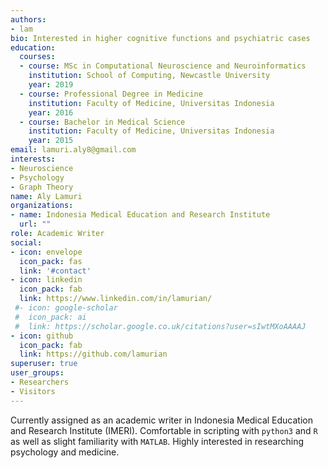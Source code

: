 ```yaml
---
authors:
- lam
bio: Interested in higher cognitive functions and psychiatric cases
education:
  courses:
  - course: MSc in Computational Neuroscience and Neuroinformatics
    institution: School of Computing, Newcastle University
    year: 2019
  - course: Professional Degree in Medicine
    institution: Faculty of Medicine, Universitas Indonesia
    year: 2016
  - course: Bachelor in Medical Science
    institution: Faculty of Medicine, Universitas Indonesia
    year: 2015
email: lamuri.aly8@gmail.com
interests:
- Neuroscience
- Psychology
- Graph Theory
name: Aly Lamuri
organizations:
- name: Indonesia Medical Education and Research Institute
  url: ""
role: Academic Writer
social:
- icon: envelope
  icon_pack: fas
  link: '#contact'
- icon: linkedin
  icon_pack: fab
  link: https://www.linkedin.com/in/lamurian/
 #- icon: google-scholar
 #  icon_pack: ai
 #  link: https://scholar.google.co.uk/citations?user=sIwtMXoAAAAJ
- icon: github
  icon_pack: fab
  link: https://github.com/lamurian
superuser: true
user_groups:
- Researchers
- Visitors
---
```


Currently assigned as an academic writer in Indonesia Medical Education and
Research Institute (IMERI). Comfortable in scripting with `python3` and `R` as well
as slight familiarity with `MATLAB`. Highly interested in researching psychology
and medicine.
